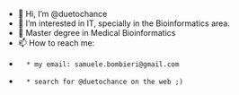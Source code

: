 - 👋 Hi, I’m @duetochance
- 👀 I’m interested in IT, specially in the Bioinformatics area.
- 🌱 Master degree in Medical Bioinformatics
- 📫 How to reach me:
-       * my email: samuele.bombieri@gmail.com
-       * search for @duetochance on the web ;)

<!---
duetochance/duetochance is a ✨ special ✨ repository because its `README.md` (this file) appears on your GitHub profile.
You can click the Preview link to take a look at your changes.
--->
